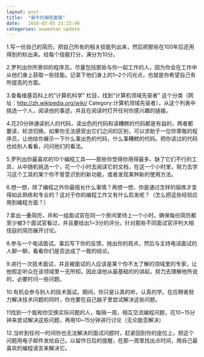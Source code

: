 ```yaml
---
layout: post
title:  "最牛的编程套路"
date:   2016-03-05 21:22:46
categories: wuwenhan update
---
```


1.写一份自己的简历，把自己所有的相关技能列出来，然后把那些在100年后还用得到的标出来。给每个技能打分，满分为10分。

2.罗列出你所景仰的程序员。尽量包括那些与你一起工作的人，因为你会在工作中从他们身上获取一些技能。记录下他们身上的1~2个闪光点，也就是你希望自己有所提高的方面。

3.查看维基百科上的“计算机科学” 栏目，找到“计算机领域先驱者” 这个分类（网址：http://zh.wikipedia.org/wiki/
Category:计算机领域先驱者），从这个列表中挑选一个人，阅读他的事迹，并且在阅读时打开任何你感兴趣的链接。

4.花20分钟通读别人的代码，读出色的代码和读糟糕的代码都是有益的，两者都要读，轮流切换。如果你无法感受出它们之间的区别，可以求助于一位你尊敬的程序员，让他给你展示一下什么事出色的代码，什么事糟糕的代码。把你读过的代码也给别人看看，问问他们的看法。

5.罗列出你最喜欢的10个编程工具——那些你觉得你用得最多、缺了它们不行的工具，从中随机挑选一个，花一个小时去阅读它的文档，在这一个小时里，努力去学习这个工具的某个你不曾意识到的新功能，或者发现某种新的使用方法。

6.想一想，除了编程之外你最擅长什么事情？再想一想，你是通过怎样的锻炼才变得如此熟练和专业的？这对于你的编程工作又有什么启发呢？（怎么把这些经验应用到编程方面？）

7.拿出一叠简历，并和一组面试官在同一个房间里待上一个小时。确保每份简历都至少被3个面试官看过，并且要给出1~3分的评分。针对那些不同面试官评判大相径庭的简历展开讨论。

8.参与一个电话面试。事后写下你的反馈，抛出你的观点，然后与主持电话面试的人聊一聊，看看你们是否达成了一致的结论。

9.进行一次技术面试，并且被面试的人应该是某个你不太了解的领域里的专家，让他假定听众在该领域里一无所知，因此请他从最基础的的讲起，努力去理解他所说的，必要时问一些问题。

10.有机会参与别人的技术面试。期间，你只是认真的听，认真的学。在应聘者努力解决技术问题的同时，你也要在自己脑子里尝试解决这些问题。

11找到一个能和你交换实际问题的人，每隔一周，相互交流编程问题，花10~15分钟来尝试解决这些问题，再用10~15分钟进行讨论（无论能否解决）

12.当听到任何一时间你也无法解决的面试问题时，赶紧回到你的座位上，把这个问题用电子邮件发给自己，以留作日后的提醒，在那一周里找出点时间，用自己最喜欢的编程语言来解决它。